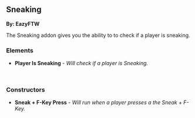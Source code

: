## Sneaking
**By: EazyFTW**
<br>

The Sneaking addon gives you the ability to to check if a player is sneaking.
<br>

### Elements
* **Player Is Sneaking** - *Will check if a player is Sneaking.*
<br>

### Constructors
* **Sneak + F-Key Press** - *Will run when a player presses a the Sneak + F-Key.*
